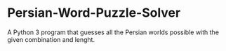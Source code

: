 # Persian-Word-Puzzle-Solver
A Python 3 program that guesses all the Persian worlds possible with the given combination and lenght.
